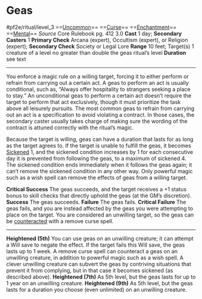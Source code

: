 # Geas
#pf2e/ritual/level_3
==[Uncommon](rules/traits/uncommon.md)== ==[Curse](rules/traits/curse.md)== ==[Enchantment](rules/traits/enchantment.md)== ==[Mental](rules/traits/mental.md)==
*Source* Core Rulebook pg. 412 3.0
**Cast** 1 day; **Secondary Casters** 1
**Primary Check** Arcana (expert), Occultism (expert), or Religion (expert); **Secondary Check** Society or Legal Lore
**Range** 10 feet; Target(s) 1 creature of a level no greater than double the geas ritual’s level
**Duration** see text

---
You enforce a magic rule on a willing target, forcing it to either perform or refrain from carrying out a certain act. A geas to perform an act is usually conditional, such as, “Always offer hospitality to strangers seeking a place to stay.” An unconditional geas to perform a certain act doesn’t require the target to perform that act exclusively, though it must prioritize the task above all leisurely pursuits. The most common geas to refrain from carrying out an act is a specification to avoid violating a contract. In those cases, the secondary caster usually takes charge of making sure the wording of the contract is attuned correctly with the ritual’s magic.

Because the target is willing, geas can have a duration that lasts for as long as the target agrees to. If the target is unable to fulfill the geas, it becomes [Sickened](../../../Conditions/Sickened.md) 1, and the sickened condition increases by 1 for each consecutive day it is prevented from following the geas, to a maximum of sickened 4. The sickened condition ends immediately when it follows the geas again; it can’t remove the sickened condition in any other way. Only powerful magic such as a wish spell can remove the effects of geas from a willing target.

**Critical Success** The geas succeeds, and the target receives a +1 status bonus to skill checks that directly uphold the geas (at the GM’s discretion).
**Success** The geas succeeds.
**Failure** The geas fails.
**Critical Failure** The geas fails, and you are instead affected by the geas you were attempting to place on the target. You are considered an unwilling target, so the geas can be [counteracted](rules/Counteracting.md) with a remove curse spell.

<hr>

**Heightened (5th)** You can use geas on an unwilling creature; it can attempt a Will save to negate the effect. If the target fails this Will save, the geas lasts up to 1 week. A remove curse spell can counteract a geas on an unwilling creature, in addition to powerful magic such as a wish spell. A clever unwilling creature can subvert the geas by contriving situations that prevent it from complying, but in that case it becomes sickened (as described above).
**Heightened (7th)** As 5th level, but the geas lasts for up to 1 year on an unwilling creature.
**Heightened (9th)** As 5th level, but the geas lasts for a duration you choose (even unlimited) on an unwilling creature.